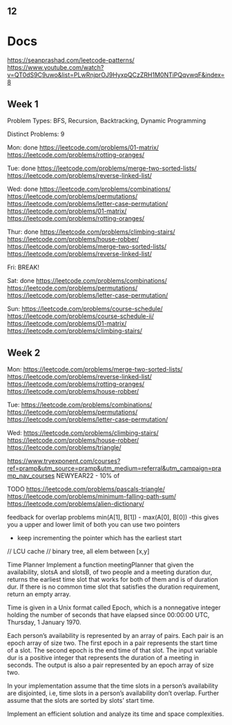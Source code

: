 ## 12

# Docs
https://seanprashad.com/leetcode-patterns/
https://www.youtube.com/watch?v=QT0dS9C9uwo&list=PLwRnjprOJ9HyxpQCzZRH1M0NTiPQqvwqF&index=8

## Week 1
Problem Types:
BFS, Recursion, Backtracking, Dynamic Programming

Distinct Problems: 9

Mon: done
https://leetcode.com/problems/01-matrix/
https://leetcode.com/problems/rotting-oranges/

Tue: done
https://leetcode.com/problems/merge-two-sorted-lists/
https://leetcode.com/problems/reverse-linked-list/

Wed: done
https://leetcode.com/problems/combinations/
https://leetcode.com/problems/permutations/
https://leetcode.com/problems/letter-case-permutation/
https://leetcode.com/problems/01-matrix/
https://leetcode.com/problems/rotting-oranges/

Thur: done
https://leetcode.com/problems/climbing-stairs/
https://leetcode.com/problems/house-robber/
https://leetcode.com/problems/merge-two-sorted-lists/
https://leetcode.com/problems/reverse-linked-list/

Fri: BREAK!

Sat: done
https://leetcode.com/problems/combinations/
https://leetcode.com/problems/permutations/
https://leetcode.com/problems/letter-case-permutation/

Sun:
https://leetcode.com/problems/course-schedule/
https://leetcode.com/problems/course-schedule-ii/
https://leetcode.com/problems/01-matrix/
https://leetcode.com/problems/climbing-stairs/

## Week 2
Mon:
https://leetcode.com/problems/merge-two-sorted-lists/
https://leetcode.com/problems/reverse-linked-list/
https://leetcode.com/problems/rotting-oranges/
https://leetcode.com/problems/house-robber/

Tue:
https://leetcode.com/problems/combinations/
https://leetcode.com/problems/permutations/
https://leetcode.com/problems/letter-case-permutation/

Wed:
https://leetcode.com/problems/climbing-stairs/
https://leetcode.com/problems/house-robber/
https://leetcode.com/problems/triangle/







https://www.tryexponent.com/courses?ref=pramp&utm_source=pramp&utm_medium=referral&utm_campaign=pramp_nav_courses
NEWYEAR22 - 10% of

TODO
https://leetcode.com/problems/pascals-triangle/
https://leetcode.com/problems/minimum-falling-path-sum/
https://leetcode.com/problems/alien-dictionary/


feedback for overlap problems
min(A[1], B[1]) - max(A[0], B[0])
-this gives you a upper and lower limit of both
you can use two pointers
- keep incrementing the pointer which has the earliest start 

// LCU cache
// binary tree, all elem between [x,y]

Time Planner
Implement a function meetingPlanner that given the availability, slotsA and slotsB, of two people and a meeting duration dur, returns the earliest time slot that works for both of them and is of duration dur. If there is no common time slot that satisfies the duration requirement, return an empty array.

Time is given in a Unix format called Epoch, which is a nonnegative integer holding the number of seconds that have elapsed since 00:00:00 UTC, Thursday, 1 January 1970.

Each person’s availability is represented by an array of pairs. Each pair is an epoch array of size two. The first epoch in a pair represents the start time of a slot. The second epoch is the end time of that slot. The input variable dur is a positive integer that represents the duration of a meeting in seconds. The output is also a pair represented by an epoch array of size two.

In your implementation assume that the time slots in a person’s availability are disjointed, i.e, time slots in a person’s availability don’t overlap. Further assume that the slots are sorted by slots’ start time.

Implement an efficient solution and analyze its time and space complexities.